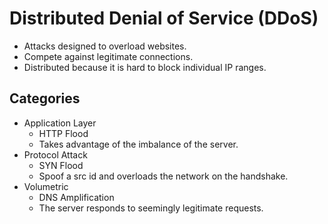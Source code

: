# Distributed Denial of Service (DDoS)

- Attacks designed to overload websites.
- Compete against legitimate connections.
- Distributed because it is hard to block individual IP ranges.


## Categories

- Application Layer
    - HTTP Flood
    - Takes advantage of the imbalance of the server.
- Protocol Attack
    - SYN Flood
    - Spoof a src id and overloads the network on the handshake.
- Volumetric
    - DNS Amplification
    - The server responds to seemingly legitimate requests.
